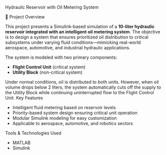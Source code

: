 Hydraulic Reservoir with Oil Metering System

🚀 Project Overview

This project presents a Simulink-based simulation of a **10-liter hydraulic reservoir integrated with an intelligent oil metering system**. The objective is to design a system that ensures prioritized oil distribution to critical subsystems under varying fluid conditions—mimicking real-world aerospace, automotive, and industrial hydraulic applications.

The system is modeled with two primary components:
- **Flight Control Unit** (critical system)
- **Utility Block** (non-critical system)

Under normal conditions, oil is distributed to both units. However, when oil volume drops below 2 liters, the system automatically cuts off the supply to the Utility Block while continuing uninterrupted flow to the Flight Control Unit.
Key Features

- Intelligent fluid metering based on reservoir levels  
- Priority-based system design ensuring critical unit operation  
- Modular Simulink modeling for easy customization  
- Applicable to aerospace, automotive, and robotics sectors

Tools & Technologies Used

- MATLAB  
- Simulink  
